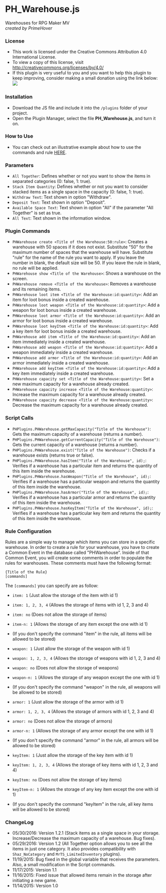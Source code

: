 # PH_Warehouse.js
Warehouses for RPG Maker MV     
*created by PrimeHover*

### License
* This work is licensed under the Creative Commons Attribution 4.0 International License.
* To view a copy of this license, visit http://creativecommons.org/licenses/by/4.0/
* If this plugin is very useful to you and you want to help this plugin to keep improving, consider making a small donation using the link below:     
[![](https://www.paypalobjects.com/en_US/i/btn/btn_donate_LG.gif)](https://www.paypal.com/cgi-bin/webscr?cmd=_s-xclick&hosted_button_id=Q7CRGSXWBSP22)

### Installation
* Download the JS file and include it into the ```/plugins``` folder of your project.
* Open the Plugin Manager, select the file **PH_Warehouse.js**, and turn it on.

### How to Use
* You can check out an illustrative example about how to use the commands and rule [HERE](http://forums.rpgmakerweb.com/index.php?/topic/50503-ph-warehousestorage/).

### Parameters
* ``All Together``: Defines whether or not you want to show the items in separated categories (0: false, 1: true).
* ``Stack Item Quantity``: Defines whether or not you want to consider stacked items as a single space in the capacity (0: false, 1: true).
* ``Withdraw Text``: Text shown in option "Withdraw".
* ``Deposit Text``: Text shown in option "Deposit".
* ``Available Space Text``: Text shown in option "All" if the parameter "All Together" is set as true.
* ``All Text``: Text shown in the information window.

### Plugin Commands
* ``PHWarehouse create <Title of the Warehouse:50:rule>``: Creates a warehouse with 50 spaces if it does not exist. Substitute "50" for the maximum number of spaces that the warehouse will have. Substitute "rule" for the name of the rule you want to apply. If you leave the number in blank, the default size will be 50. If you leave the rule in blank, no rule will be applied.
* ``PHWarehouse show <Title of the Warehouse>``: Shows a warehouse on the screen.
* ``PHWarehouse remove <Title of the Warehouse>``: Removes a warehouse and its remaining items.
* ``PHWarehouse loot item <Title of the Warehouse:id:quantity>``: Add an item for loot bonus inside a created warehouse.
* ``PHWarehouse loot weapon <Title of the Warehouse:id:quantity>``: Add a weapon for loot bonus inside a created warehouse.
* ``PHWarehouse loot armor <Title of the Warehouse:id:quantity>``: Add an armor for loot bonus inside a created warehouse.
* ``PHWarehouse loot keyItem <Title of the Warehouse:id:quantity>``: Add a key item for loot bonus inside a created warehouse.
* ``PHWarehouse add item <Title of the Warehouse:id:quantity>``: Add an item immediately inside a created warehouse.
* ``PHWarehouse add weapon <Title of the Warehouse:id:quantity>``: Add a weapon immediately inside a created warehouse.
* ``PHWarehouse add armor <Title of the Warehouse:id:quantity>``: Add an armor immediately inside a created warehouse.
* ``PHWarehouse add keyItem <Title of the Warehouse:id:quantity>``: Add a key item immediately inside a created warehouse.
* ``PHWarehouse capacity set <Title of the Warehouse:quantity>``: Set a new maximum capacity for a warehouse already created.
* ``PHWarehouse capacity increase <Title of the Warehouse:quantity>``: Increase the maximum capacity for a warehouse already created.
* ``PHWarehouse capacity decrease <Title of the Warehouse:quantity>``: Decrease the maximum capacity for a warehouse already created.

### Script Calls
* ``PHPlugins.PHWarehouse.getMaxCapacity("Title of the Warehouse")``: Gets the maximum capacity of a warehouse (returns a number).
* ``PHPlugins.PHWarehouse.getCurrentCapacity("Title of the Warehouse")``: Gets the current capacity of a warehouse (returns a number).
* ``PHPlugins.PHWarehouse.exist("Title of the Warehouse")``: Checks if a warehouse exists (returns true or false).
* ``PHPlugins.PHWarehouse.hasItem("Title of the Warehouse", id);``: Verifies if a warehouse has a particular item and returns the quantity of this item inside the warehouse.
* ``PHPlugins.PHWarehouse.hasWeapon("Title of the Warehouse", id);``: Verifies if a warehouse has a particular weapon and returns the quantity of this item inside the warehouse.
* ``PHPlugins.PHWarehouse.hasArmor("Title of the Warehouse", id);``: Verifies if a warehouse has a particular armor and returns the quantity of this item inside the warehouse.
* ``PHPlugins.PHWarehouse.hasKeyItem("Title of the Warehouse", id);``: Verifies if a warehouse has a particular key item and returns the quantity of this item inside the warehouse.

### Rule Configuration
Rules are a simple way to manage which items you can store in a specific warehouse.
In order to create a rule for your warehouse, you have to create a Common Event in the database called "PHWarehouse".
Inside of that Common Event, you will create some comments in order to populate the rules for warehouses.
These comments must have the following format:

``{Title of the Rule}``    
``[commands]``

The ``[commands]`` you can specify are as follow:

* ``item: 1`` (Just allow the storage of the item with id 1)
* ``item: 1, 2, 3, 4`` (Allows the storage of items with id 1, 2, 3 and 4)
* ``item: no`` (Does not allow the storage of items)
* ``item-n: 1`` (Allows the storage of any item except the one with id 1)
* (If you don't specify the command "item" in the rule, all items will be allowed to be stored)

* ``weapon: 1`` (Just allow the storage of the weapon with id 1)
* ``weapon: 1, 2, 3, 4`` (Allows the storage of weapons with id 1, 2, 3 and 4)
* ``weapon: no`` (Does not allow the storage of weapons)
* ``weapon-n: 1`` (Allows the storage of any weapon except the one with id 1)
* (If you don't specify the command "weapon" in the rule, all weapons will be allowed to be stored)

* ``armor: 1`` (Just allow the storage of the armor with id 1)
* ``armor: 1, 2, 3, 4`` (Allows the storage of armors with id 1, 2, 3 and 4)
* ``armor: no`` (Does not allow the storage of armors)
* ``armor-n: 1`` (Allows the storage of any armor except the one with id 1)
* (If you don't specify the command "armor" in the rule, all armors will be allowed to be stored)

* ``keyItem: 1`` (Just allow the storage of the key item with id 1)
* ``keyItem: 1, 2, 3, 4`` (Allows the storage of key items with id 1, 2, 3 and 4)
* ``keyItem: no`` (Does not allow the storage of key items)
* ``keyItem-n: 1`` (Allows the storage of any key item except the one with id 1)
* (If you don't specify the command "keyItem" in the rule, all key items will be allowed to be stored)

### ChangeLog
* 05/30/2016: Version 1.2.1 (Stack items as a single space in your storage. Increase/Decrease the maximum capacity of a warehouse. Bug fixes).
* 05/29/2016: Version 1.2 (All Together option allows you to see all the items in just one category. It also provides compatibility with ``Shaz_NoCategory`` and ``MrTS_LimitedInventory`` plugins).
* 11/19/2015: Bug fixed in the global variable that receives the parameters. Also, a small modification in the Script commands.
* 11/17/2015: Version 1.1
* 11/16/2015: Fixed issue that allowed items remain in the storage after initiating a new game.
* 11/14/2015: Version 1.0
